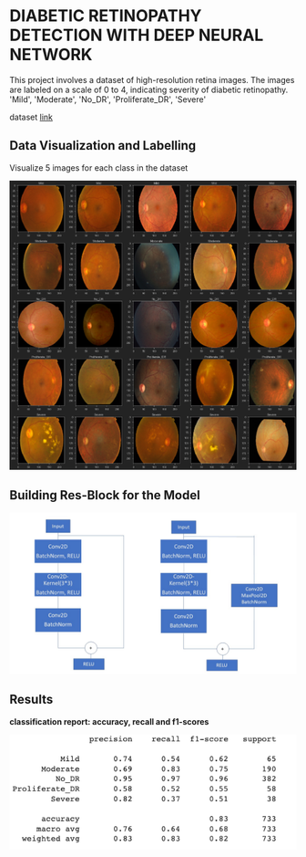 # DIABETIC RETINOPATHY DETECTION WITH DEEP NEURAL NETWORK

This project involves a dataset of high-resolution retina images. The images are labeled on a scale of 0 to 4, indicating severity of diabetic retinopathy. 'Mild', 'Moderate', 'No_DR', 'Proliferate_DR', 'Severe'

dataset [link](https://github.com/elif-t/detecting-diabetic-retinopathy/assets/62542563/38bb8eae-97a1-4633-bac4-2d367d99eb2b)

## Data Visualization and Labelling

Visualize 5 images for each class in the dataset

![data](https://github.com/elif-t/detecting-diabetic-retinopathy/blob/main/data_visualize.png)

## Building Res-Block for the Model

![res-net](https://github.com/elif-t/detecting-diabetic-retinopathy/blob/main/Building%20Res-Block%20for%20the%20Model.jpeg)

## Results
**classification report: accuracy, recall and f1-scores**

![report](https://github.com/elif-t/detecting-diabetic-retinopathy/blob/main/report.png)



